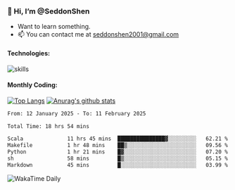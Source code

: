### 👋 Hi, I’m @SeddonShen
- Want to learn something.
- 📫 You can contact me at seddonshen2001@gmail.com

#### Technologies:

![skills](https://skillicons.dev/icons?i=scala,js,html,css,bootstrap,jquery,c,cpp,cloudflare,django,docker,flask,git,github,githubactions,linux,latex,mysql,nodejs,ps,php,pr,py,raspberrypi,redis,unreal,v,vscode,vue,bash)

#### Monthly Coding:
[![Top Langs](https://github-readme-stats.vercel.app/api/top-langs?username=seddonshen&show_icons=true&locale=en&layout=compact&hide=html&langs_count=8)](https://github.com/SeddonShen/)
[![Anurag's github stats](https://github-readme-stats.vercel.app/api?username=SeddonShen&count_private=true&show_icons=true)](https://github.com/anuraghazra/github-readme-stats)
<!--START_SECTION:waka-->

```txt
From: 12 January 2025 - To: 11 February 2025

Total Time: 18 hrs 54 mins

Scala              11 hrs 45 mins  ███████████████▓░░░░░░░░░   62.21 %
Makefile           1 hr 48 mins    ██▒░░░░░░░░░░░░░░░░░░░░░░   09.56 %
Python             1 hr 21 mins    █▓░░░░░░░░░░░░░░░░░░░░░░░   07.20 %
sh                 58 mins         █▒░░░░░░░░░░░░░░░░░░░░░░░   05.15 %
Markdown           45 mins         █░░░░░░░░░░░░░░░░░░░░░░░░   03.99 %
```

<!--END_SECTION:waka-->

![WakaTime Daily](https://wakatime.com/share/@seddon2001/61a7e342-5f12-4fea-bf92-1fac161e97d6.svg)
<!---
SeddonShen/SeddonShen is a ✨ special ✨ repository because its `README.md` (this file) appears on your GitHub profile.
You can click the Preview link to take a look at your changes.
--->
